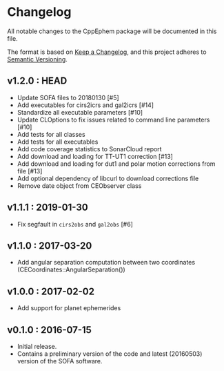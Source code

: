 # Changelog
All notable changes to the CppEphem package will be documented in this file.

The format is based on [Keep a Changelog](https://keepachangelog.com/en/1.0.0/),
and this project adheres to [Semantic Versioning](https://semver.org/spec/v2.0.0.html).

## v1.2.0 : HEAD
- Update SOFA files to 20180130 [#5]
- Add executables for cirs2icrs and gal2icrs [#14]
- Standardize all executable parameters [#10]
- Update CLOptions to fix issues related to command line parameters [#10]
- Add tests for all classes
- Add tests for all executables
- Add code coverage statistics to SonarCloud report
- Add download and loading for TT-UT1 correction [#13]
- Add download and loading for dut1 and polar motion corrections from file [#13]
- Add optional dependency of libcurl to download corrections file
- Remove date object from CEObserver class


## v1.1.1 : 2019-01-30
- Fix segfault in `cirs2obs` and `gal2obs` [#6]


## v1.1.0 : 2017-03-20
- Add angular separation computation between two coordinates (CECoordinates::AngularSeparation())


## v1.0.0 : 2017-02-02
- Add support for planet ephemerides


## v0.1.0 : 2016-07-15
- Initial release. 
- Contains a preliminary version of the code and latest (20160503) version of the SOFA software.
